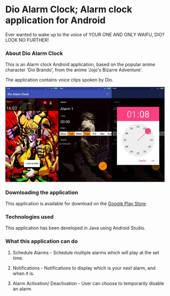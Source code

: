 # Dio Alarm Clock; Alarm clock application for Android

Ever wanted to wake up to the voice of YOUR ONE AND ONLY WAIFU, DIO? LOOK NO FURTHER!

### About Dio Alarm Clock
This is an Alarm clock Android application, based on the popular anime character 'Dio Brando', from the anime 'Jojo's Bizarre Adventure'.

The application contains voice clips spoken by Dio.

<div style = "display:flex;">
<img  src="/Screenshots/main_activity.jpg" width="33%">
<img src="/Screenshots/add_alarm_activity.jpg" width="33%">
<img  src="/Screenshots/add_alarm_activity_clock.jpg" width="33%">
</div>

### Downloading the application

This application is available for download on the [Google Play Store](https://play.google.com/store/apps/details?id=com.alarm.dio.kyoudai.dioalarmclock). 

### Technologies used

This application has been developed in Java using Android Studio.

### What this application can do

1. Schedule Alarms - Schedule multiple alarms which will play at the set time.

2. Notifications - Notifications to display which is your next alarm, and when it is.

3. Alarm Activation/ Deactivation - User can choose to temporarily disable an alarm







